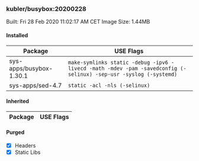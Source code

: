 ### kubler/busybox:20200228

Built: Fri 28 Feb 2020 11:02:17 AM CET
Image Size: 1.44MB

#### Installed
Package | USE Flags
--------|----------
sys-apps/busybox-1.30.1 | `make-symlinks static -debug -ipv6 -livecd -math -mdev -pam -savedconfig (-selinux) -sep-usr -syslog (-systemd)`
sys-apps/sed-4.7 | `static -acl -nls (-selinux)`
#### Inherited
Package | USE Flags
--------|----------
#### Purged
- [x] Headers
- [x] Static Libs
